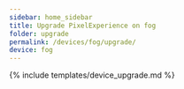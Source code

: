```yaml
---
sidebar: home_sidebar
title: Upgrade PixelExperience on fog
folder: upgrade
permalink: /devices/fog/upgrade/
device: fog
---
```

{% include templates/device_upgrade.md %}
